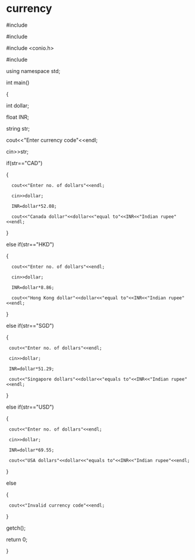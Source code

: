 # currency

#include <iostream>

#include <iomanip>

#include <conio.h>

#include <string>

 

using namespace std;

 

int main()

{

  int dollar;

  float INR;

  string str;

  cout<<"Enter currency code"<<endl;

  cin>>str;

  if(str=="CAD")

  {

      cout<<"Enter no. of dollars"<<endl;

      cin>>dollar;

      INR=dollar*52.08;

      cout<<"Canada dollar"<<dollar<<"equal to"<<INR<<"Indian rupee"<<endl;

  }

  else if(str=="HKD")

  {

      cout<<"Enter no. of dollars"<<endl;

      cin>>dollar;

      INR=dollar*8.86;

      cout<<"Hong Kong dollar"<<dollar<<"equal to"<<INR<<"Indian rupee"<<endl;

}

else if(str=="SGD")

{

     cout<<"Enter no. of dollars"<<endl;

     cin>>dollar;

     INR=dollar*51.29;

     cout<<"Singapore dollars"<<dollar<<"equals to"<<INR<<"Indian rupee"<<endl;

}

else if(str=="USD")

{

     cout<<"Enter no. of dollars"<<endl;

     cin>>dollar;

     INR=dollar*69.55;

     cout<<"USA dollars"<<dollar<<"equals to"<<INR<<"Indian rupee"<<endl;

}

else

{

     cout<<"Invalid currency code"<<endl;

}

getch();

return 0;

}

 

